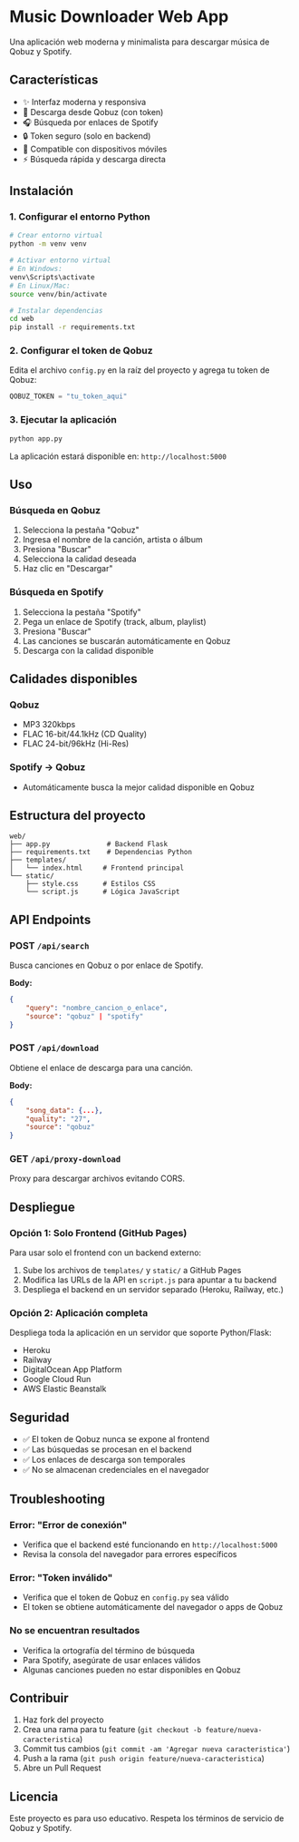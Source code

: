 # Music Downloader Web App

Una aplicación web moderna y minimalista para descargar música de Qobuz y Spotify.

## Características

- ✨ Interfaz moderna y responsiva
- 🎵 Descarga desde Qobuz (con token)
- 🎧 Búsqueda por enlaces de Spotify
- 🔒 Token seguro (solo en backend)
- 📱 Compatible con dispositivos móviles
- ⚡ Búsqueda rápida y descarga directa

## Instalación

### 1. Configurar el entorno Python

```bash
# Crear entorno virtual
python -m venv venv

# Activar entorno virtual
# En Windows:
venv\Scripts\activate
# En Linux/Mac:
source venv/bin/activate

# Instalar dependencias
cd web
pip install -r requirements.txt
```

### 2. Configurar el token de Qobuz

Edita el archivo `config.py` en la raíz del proyecto y agrega tu token de Qobuz:

```python
QOBUZ_TOKEN = "tu_token_aqui"
```

### 3. Ejecutar la aplicación

```bash
python app.py
```

La aplicación estará disponible en: `http://localhost:5000`

## Uso

### Búsqueda en Qobuz
1. Selecciona la pestaña "Qobuz"
2. Ingresa el nombre de la canción, artista o álbum
3. Presiona "Buscar"
4. Selecciona la calidad deseada
5. Haz clic en "Descargar"

### Búsqueda en Spotify
1. Selecciona la pestaña "Spotify"
2. Pega un enlace de Spotify (track, album, playlist)
3. Presiona "Buscar"
4. Las canciones se buscarán automáticamente en Qobuz
5. Descarga con la calidad disponible

## Calidades disponibles

### Qobuz
- MP3 320kbps
- FLAC 16-bit/44.1kHz (CD Quality)
- FLAC 24-bit/96kHz (Hi-Res)

### Spotify → Qobuz
- Automáticamente busca la mejor calidad disponible en Qobuz

## Estructura del proyecto

```
web/
├── app.py              # Backend Flask
├── requirements.txt    # Dependencias Python
├── templates/
│   └── index.html     # Frontend principal
└── static/
    ├── style.css      # Estilos CSS
    └── script.js      # Lógica JavaScript
```

## API Endpoints

### POST `/api/search`
Busca canciones en Qobuz o por enlace de Spotify.

**Body:**
```json
{
    "query": "nombre_cancion_o_enlace",
    "source": "qobuz" | "spotify"
}
```

### POST `/api/download`
Obtiene el enlace de descarga para una canción.

**Body:**
```json
{
    "song_data": {...},
    "quality": "27",
    "source": "qobuz"
}
```

### GET `/api/proxy-download`
Proxy para descargar archivos evitando CORS.

## Despliegue

### Opción 1: Solo Frontend (GitHub Pages)
Para usar solo el frontend con un backend externo:

1. Sube los archivos de `templates/` y `static/` a GitHub Pages
2. Modifica las URLs de la API en `script.js` para apuntar a tu backend
3. Despliega el backend en un servidor separado (Heroku, Railway, etc.)

### Opción 2: Aplicación completa
Despliega toda la aplicación en un servidor que soporte Python/Flask:

- Heroku
- Railway
- DigitalOcean App Platform
- Google Cloud Run
- AWS Elastic Beanstalk

## Seguridad

- ✅ El token de Qobuz nunca se expone al frontend
- ✅ Las búsquedas se procesan en el backend
- ✅ Los enlaces de descarga son temporales
- ✅ No se almacenan credenciales en el navegador

## Troubleshooting

### Error: "Error de conexión"
- Verifica que el backend esté funcionando en `http://localhost:5000`
- Revisa la consola del navegador para errores específicos

### Error: "Token inválido"
- Verifica que el token de Qobuz en `config.py` sea válido
- El token se obtiene automáticamente del navegador o apps de Qobuz

### No se encuentran resultados
- Verifica la ortografía del término de búsqueda
- Para Spotify, asegúrate de usar enlaces válidos
- Algunas canciones pueden no estar disponibles en Qobuz

## Contribuir

1. Haz fork del proyecto
2. Crea una rama para tu feature (`git checkout -b feature/nueva-caracteristica`)
3. Commit tus cambios (`git commit -am 'Agregar nueva caracteristica'`)
4. Push a la rama (`git push origin feature/nueva-caracteristica`)
5. Abre un Pull Request

## Licencia

Este proyecto es para uso educativo. Respeta los términos de servicio de Qobuz y Spotify.

